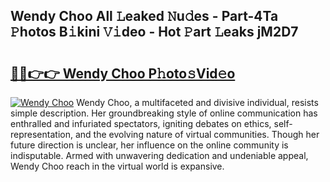 ## Wendy Choo All 𝙻eaked 𝙽u𝚍es - Part-4Ta 𝙿hotos B𝚒kini 𝚅𝚒deo - Hot 𝙿art 𝙻eaks jM2D7

# <h2><a href="http://ld0mh7t.urlbe.top/?page=Wendy+Choo">🔗🔗👉👉 Wendy Choo P𝚑oto𝚜Vid𝚎o</a></h2>

[![Wendy Choo](https://i.imgur.com/eBuTRDB.gif)](http://ld0mh7t.urlbe.top/?page=Wendy+Choo)
Wendy Choo, a multifaceted and divisive individual, resists simple description. Her groundbreaking style of online communication has enthralled and infuriated spectators, igniting debates on ethics, self-representation, and the evolving nature of virtual communities. Though her future direction is unclear, her influence on the online community is indisputable. Armed with unwavering dedication and undeniable appeal, Wendy Choo reach in the virtual world is expansive.
